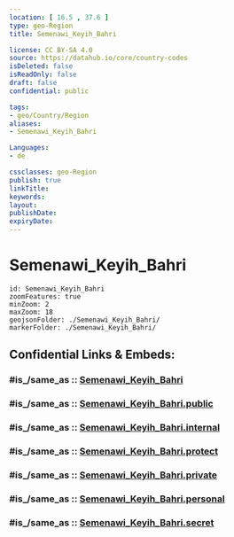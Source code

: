 ```yaml
---
location: [ 16.5 , 37.6 ] 
type: geo-Region
title: Semenawi_Keyih_Bahri

license: CC BY-SA 4.0
source: https://datahub.io/core/country-codes
isDeleted: false
isReadOnly: false
draft: false
confidential: public

tags:
- geo/Country/Region
aliases:
- Semenawi_Keyih_Bahri

Languages:
- de

cssclasses: geo-Region
publish: true
linkTitle: 
keywords: 
layout: 
publishDate: 
expiryDate: 
---
```


# Semenawi_Keyih_Bahri

```leaflet
id: Semenawi_Keyih_Bahri
zoomFeatures: true 
minZoom: 2 
maxZoom: 18
geojsonFolder: ./Semenawi_Keyih_Bahri/
markerFolder: ./Semenawi_Keyih_Bahri/
```


## Confidential Links & Embeds: 

### #is_/same_as :: [Semenawi_Keyih_Bahri](/_Standards/Earth/Continent/Africa/Africa~East/Eritrea/Regions~Eritrea/Semenawi_Keyih_Bahri.md) 

### #is_/same_as :: [Semenawi_Keyih_Bahri.public](/_public/Earth/Continent/Africa/Africa~East/Eritrea/Regions~Eritrea/Semenawi_Keyih_Bahri.public.md) 

### #is_/same_as :: [Semenawi_Keyih_Bahri.internal](/_internal/Earth/Continent/Africa/Africa~East/Eritrea/Regions~Eritrea/Semenawi_Keyih_Bahri.internal.md) 

### #is_/same_as :: [Semenawi_Keyih_Bahri.protect](/_protect/Earth/Continent/Africa/Africa~East/Eritrea/Regions~Eritrea/Semenawi_Keyih_Bahri.protect.md) 

### #is_/same_as :: [Semenawi_Keyih_Bahri.private](/_private/Earth/Continent/Africa/Africa~East/Eritrea/Regions~Eritrea/Semenawi_Keyih_Bahri.private.md) 

### #is_/same_as :: [Semenawi_Keyih_Bahri.personal](/_personal/Earth/Continent/Africa/Africa~East/Eritrea/Regions~Eritrea/Semenawi_Keyih_Bahri.personal.md) 

### #is_/same_as :: [Semenawi_Keyih_Bahri.secret](/_secret/Earth/Continent/Africa/Africa~East/Eritrea/Regions~Eritrea/Semenawi_Keyih_Bahri.secret.md)

